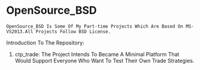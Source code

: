 # OpenSource_BSD
    OpenSource_BSD Is Some Of My Part-time Projects Which Are Based On MS-VS2013.All Projects Follow BSD License.
Introduction To The Repository:
1. ctp_trade: The Project Intends To Became A Minimal Platform That Would Support Everyone Who Want To Test Their Own Trade Strategies.
